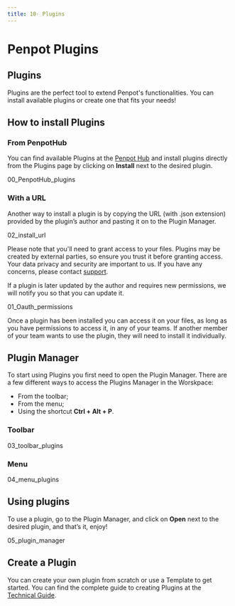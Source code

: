 ```yaml
---
title: 10· Plugins
---
```


<h1 id="penpot-plugins">Penpot Plugins</h1>

<h2 id="plugins">Plugins</h2>
<p class="main-paragraph">Plugins are the perfect tool to extend Penpot's functionalities. You can install available plugins or create one that fits your needs!</p>

<h2 id="installation">How to install Plugins</h2>
<h3 id="hub-installation">From PenpotHub</h2>

<p>You can find available Plugins at the <a href="https://penpot-docs-plugins.pages.dev/plugins/getting-started/#examples">Penpot Hub</a> and install plugins directly from the Plugins page by clicking on <strong>Install</strong> next to the desired plugin.</p>

<img>00_PenpotHub_plugins</img>

<h3 id="url-installation">With a URL</h3>
<p>Another way to install a plugin is by copying the URL (with .json extension) provided by the plugin’s author and pasting it on to the Plugin Manager.</p>

<img>02_install_url</img>

<p class="advice">Please note that you'll need to grant access to your files. Plugins may be created by external parties, so ensure you trust it before granting access. Your data privacy and security are important to us. If you have any concerns, please contact <a href="mailto:support@penpot.app">support</a>.</p>
<p class="advice">If a plugin is later updated by the author and requires new permissions, we will notify you so that you can update it.</p>

<img>01_Oauth_permissions</img>

<p>Once a plugin has been installed you can access it on your files, as long as you have permissions to access it, in any of your teams. If another member of your team wants to use the plugin, they will need to install it individually.</p>

<h2 id="plugin-manager">Plugin Manager</h2>
<p class="main-paragraph">To start using Plugins you first need to open the Plugin Manager. There are a few different ways to access the Plugins Manager in the Worskpace:</p>
<ul>
  <li>From the toolbar;</li>
  <li>From the menu;</li>
  <li>Using the shortcut <strong>Ctrl + Alt + P</strong>.</li>
</ul>

<h3>Toolbar</h3>
<img>03_toolbar_plugins</img>

<h3>Menu</h3>
<img>04_menu_plugins</img>

<h2 id="using-plugins">Using plugins</h2>
<p>To use a plugin, go to the Plugin Manager, and click on <strong>Open</strong> next to the desired plugin, and that’s it, enjoy!</p>

<img>05_plugin_manager</img>

<h2 id="create-plugin">Create a Plugin</h2>
<p>You can create your own plugin from scratch or use a Template to get started. You can find the complete guide to creating Plugins at the <a href="https://penpot-docs-plugins.pages.dev/plugins/create-a-plugin/">Technical Guide</a>.</p>
